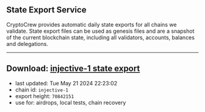 ## State Export Service
CryptoCrew provides automatic daily state exports for all chains we validate. State export files can be used as genesis files and are a snapshot of the current blockchain state, including all validators, accounts, balances and delegations.

---
**Download: [injective-1 state export](https://dl-eu2.ccvalidators.com/SERVICE/injective/injective-1_export_70842151.json)**
---

- last updated: Tue May 21 2024 22:23:02
- chain id: `injective-1`
- export height: `70842151`
- use for: airdrops, local tests, chain recovery
